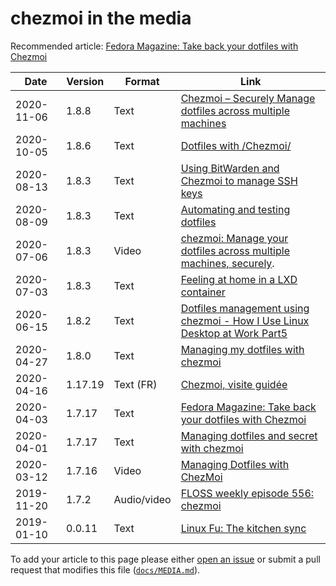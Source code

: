 # chezmoi in the media

<!--- toc --->

Recommended article: [Fedora Magazine: Take back your dotfiles with Chezmoi](https://fedoramagazine.org/take-back-your-dotfiles-with-chezmoi/)

| Date       | Version | Format      | Link                                                                                                                                                            |
| ---------- | ------- | ----------- | --------------------------------------------------------------------------------------------------------------------------------------------------------------- |
| 2020-11-06 | 1.8.8   | Text        | [Chezmoi – Securely Manage dotfiles across multiple machines](https://computingforgeeks.com/chezmoi-manage-dotfiles-across-multiple-machines/)                  |
| 2020-10-05 | 1.8.6   | Text        | [Dotfiles with /Chezmoi/](https://blog.lazkani.io/posts/backup/dotfiles-with-chezmoi/)                                                                          |
| 2020-08-13 | 1.8.3   | Text        | [Using BitWarden and Chezmoi to manage SSH keys](https://www.jx0.uk/chezmoi/bitwarden/unix/ssh/2020/08/13/bitwarden-chezmoi-ssh-key.html)                       |
| 2020-08-09 | 1.8.3   | Text        | [Automating and testing dotfiles](https://seds.nl/posts/automating-and-testing-dotfiles/)                                                                       |
| 2020-07-06 | 1.8.3   | Video       | [chezmoi: Manage your dotfiles across multiple machines, securely](https://www.youtube.com/watch?v=JrCMCdvoMAw).                                                |
| 2020-07-03 | 1.8.3   | Text        | [Feeling at home in a LXD container](https://ubuntu.com/blog/feeling-at-home-in-a-lxd-container)                                                                |
| 2020-06-15 | 1.8.2   | Text        | [Dotfiles management using chezmoi - How I Use Linux Desktop at Work Part5](https://blog.benoitj.ca/2020-06-15-how-i-use-linux-desktop-at-work-part5-dotfiles/) |
| 2020-04-27 | 1.8.0   | Text        | [Managing my dotfiles with chezmoi](http://blog.emilieschario.com/post/managing-my-dotfiles-with-chezmoi/)                                                      |
| 2020-04-16 | 1.17.19 | Text (FR)   | [Chezmoi, visite guidée](https://blog.wescale.fr/2020/04/16/chezmoi-visite-guidee/)                                                                             |
| 2020-04-03 | 1.7.17  | Text        | [Fedora Magazine: Take back your dotfiles with Chezmoi](https://fedoramagazine.org/take-back-your-dotfiles-with-chezmoi/)                                       |
| 2020-04-01 | 1.7.17  | Text        | [Managing dotfiles and secret with chezmoi](https://blog.arkey.fr/2020/04/01/manage_dotfiles_with_chezmoi/)                                                     |
| 2020-03-12 | 1.7.16  | Video       | [Managing Dotfiles with ChezMoi](https://www.youtube.com/watch?v=HXx6ugA98Qo)                                                                                   |
| 2019-11-20 | 1.7.2   | Audio/video | [FLOSS weekly episode 556: chezmoi](https://twit.tv/shows/floss-weekly/episodes/556)                                                                            |
| 2019-01-10 | 0.0.11  | Text        | [Linux Fu: The kitchen sync](https://hackaday.com/2019/01/10/linux-fu-the-kitchen-sync/)                                                                        |

To add your article to this page please either [open an
issue](https://github.com/twpayne/chezmoi/issues/new/choose) or submit a pull
request that modifies this file
([`docs/MEDIA.md`](https://github.com/twpayne/chezmoi/blob/master/docs/MEDIA.md)).

